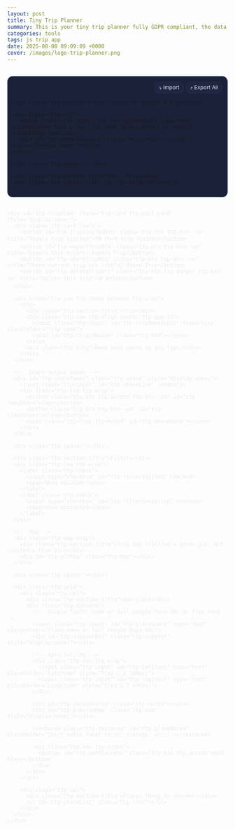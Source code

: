 ```yaml
---
layout: post
title: Tiny Trip Planner
summary: This is your tiny trip planner fully GDPR compliant, the data are stored only on your device.
categories: tools
tags: js trip app
date: 2025-08-08 09:09:09 +0000
cover: /images/logo-trip-planner.png
---
```


<script>
 // ---------- Predefined Trips (sample dataset) ----------
  window.PREDEFINED_TRIPS = [
    { id:'paris-2d', name:'Paris Highlights (2 days)', tags:['paris','france','europe','museum','landmarks'], places:[
      { name:'Eiffel Tower', lat:48.858370, lng:2.294481, notes:'Great views. Pre-book tickets.' },
      { name:'Louvre Museum', lat:48.860611, lng:2.337644, notes:'Mona Lisa time.' },
      { name:'Notre-Dame (outside)', lat:48.852968, lng:2.349902, notes:'Walk the Seine.' },
      { name:'Montmartre & Sacré-Cœur', lat:48.886705, lng:2.343104, notes:'Sunset on the steps.' },
    ]},
    { id:'tokyo-food', name:'Tokyo Food Crawl', tags:['tokyo','japan','food','markets','ramen'], places:[
      { name:'Tsukiji Outer Market', lat:35.665486, lng:139.770666, notes:'Fresh sushi breakfast.' },
      { name:'Ameya-Yokochō (Ueno)', lat:35.711246, lng:139.773719, notes:'Street eats + snacks.' },
      { name:'Ichiran Ramen Shibuya', lat:35.659022, lng:139.700475, notes:'Famous solo booths.' },
      { name:'Memory Lane (Omoide Yokochō)', lat:35.691340, lng:139.700531, notes:'Yakitori alley.' },
    ]},
    { id:'bucharest-day', name:'Bucharest City Day', tags:['bucharest','romania','old town','architecture'], places:[
      { name:'Old Town (Centrul Vechi)', lat:44.431220, lng:26.098839, notes:'Walk Lipscani streets.' },
      { name:'Romanian Athenaeum', lat:44.441334, lng:26.097317, notes:'Concert hall & photos.' },
      { name:'Palace of Parliament', lat:44.427539, lng:26.087536, notes:'Huge building tour.' },
      { name:'Herastrau Park', lat:44.476365, lng:26.080838, notes:'Relax by the lake.' },
    ]},
    { id:'nyc-1d', name:'NYC One-Day Blitz', tags:['new york','usa','city','iconic'], places:[
      { name:'Times Square', lat:40.758000, lng:-73.985500, notes:'Quick photo stop.' },
      { name:'Central Park (The Mall)', lat:40.773628, lng:-73.972533, notes:'Stroll through.' },
      { name:'Top of the Rock', lat:40.759101, lng:-73.979583, notes:'City view.' },
      { name:'Brooklyn Bridge', lat:40.706086, lng:-73.996864, notes:'Walk at sunset.' },
    ]},
  { 
    id: 'santorini-5d', 
    name: 'Santorini Greece (5 days)', 
    tags: ['santorini','greece','europe','beaches','historic','cliffs','boat','food'], 
    places: [
      { name: 'Orthodox Metropolitan Cathedral (Ypapanti), Fira', lat: 36.418889, lng: 25.431111, notes: 'Start here. Short walk to caldera path.' },
      { name: 'Cathedral of Saint John the Baptist (Catholic), Fira', lat: 36.41995, lng: 25.43185, notes: 'Baroque interior.' },
      { name: 'Agios Minas Church Viewpoint', lat: 36.4178, lng: 25.4308, notes: 'Classic caldera viewpoint.' },
      { name: 'Naoussa Restaurant (Fira)', lat: 36.42127, lng: 25.428107, notes: 'Dinner with caldera view.' },
      { name: 'PK Cocktail Bar', lat: 36.4209, lng: 25.4303, notes: 'Sunset drinks.' },
      { name: 'Pyrgos Kallistis', lat: 36.3918, lng: 25.4589, notes: 'Hilltop village with panoramic views.' },
      { name: 'Akrotiri Archaeological Site', lat: 36.35139, lng: 25.40361, notes: 'Bronze Age city preserved in ash.' },
      { name: 'Red Beach Viewpoint', lat: 36.348774, lng: 25.393743, notes: 'Photo stop with unique red cliffs.' },
      { name: 'Vlychada Beach', lat: 36.3425, lng: 25.4392, notes: 'Sculpted cliffs and calm waters.' },
      { name: 'Santo Wines', lat: 36.3869, lng: 25.4349, notes: 'Wine tasting at sunset.' },
      { name: 'Vlychada Marina', lat: 36.3465, lng: 25.4546, notes: 'Boat rental starting point.' },
      { name: 'Santorini SeaBreeze Rent a Boat', lat: 36.3467, lng: 25.4553, notes: 'Popular boat hire without license.' },
      { name: 'Red Beach (by boat)', lat: 36.3499, lng: 25.3938, notes: 'Swim stop accessible by sea.' },
      { name: 'Palea Kameni Hot Springs', lat: 36.4033, lng: 25.3956, notes: 'Warm sulfur waters in the caldera.' },
      { name: 'Ammoudi Bay', lat: 36.45818, lng: 25.37165, notes: 'Dock area under Oia with seafood tavernas.' },
      { name: 'Dimitris Ammoudi Taverna', lat: 36.4597, lng: 25.3712, notes: 'Seafood dinner by the water.' },
      { name: 'Oia Byzantine Castle Ruins', lat: 36.46001, lng: 25.37294, notes: 'Best visited early for views.' },
      { name: 'Caldera Viewpoint (Oia)', lat: 36.46063, lng: 25.37334, notes: 'Iconic cliffside views.' },
      { name: 'Melitini Oia', lat: 36.4613, lng: 25.3784, notes: 'Greek tapas with a view.' },
      { name: 'Kamari Beach', lat: 36.376159, lng: 25.484426, notes: 'Organized black sand beach.' },
      { name: 'Metaxi Mas', lat: 36.3853, lng: 25.4637, notes: 'Beloved local taverna; book ahead.' },
      { name: 'Imerovigli', lat: 36.4320, lng: 25.4200, notes: 'Cliff village with stunning vistas.' },
      { name: 'Skaros Rock', lat: 36.432378, lng: 25.418123, notes: 'Hike to fortress ruins with sea views.' },
      { name: 'Avocado Restaurant Imerovigli', lat: 36.4315, lng: 25.4218, notes: 'Casual lunch with view.' },
      { name: 'Ancient Thera', lat: 36.362969, lng: 25.47987, notes: 'Hilltop ruins with sweeping views.' },
      { name: 'Fira Old Town', lat: 36.4203, lng: 25.4322, notes: 'Shops, cafes, and last-minute views.' }
    ]
  }
  ];
</script>

<!-- Tiny Trip Planner — Single "Place" field (Google URL or text) + Nominatim autocomplete + auto LAT/LNG -->
<link rel="stylesheet" href="https://unpkg.com/leaflet@1.9.4/dist/leaflet.css" crossorigin>
<script src="https://unpkg.com/leaflet@1.9.4/dist/leaflet.js" crossorigin></script>

<div class="ttp" id="ttp-root">
  <!-- Shared content banner FIRST -->
  <div id="ttp-shareBanner" class="ttp-card ttp-share-banner" style="display:none;">
    <div class="ttp-row ttp-space-between ttp-wrap">
      <div>
        <div class="ttp-section-title">Shared content detected</div>
        <div class="ttp-muted" id="ttp-shareSummary">A friend sent you a trip.</div>
      </div>
      <div class="ttp-row ttp-wrap">
        <button class="ttp-btn ttp-accent ttp-btn--sm" id="ttp-importSharedNew">Import as New Trip</button>
        <button class="ttp-btn ttp-btn--sm" id="ttp-mergeSharedCurrent">Merge Places into Current</button>
        <button class="ttp-btn ttp-danger ttp-btn--sm" id="ttp-dismissShared">Dismiss</button>
      </div>
    </div>
    <div class="ttp-tiny ttp-muted">Note: Links are Base64-encoded and optionally gzip-compressed. They’re readable, not encrypted.</div>
  </div>

  <div class="ttp-gap"></div>

  <!-- Trip Starter -->
  <div class="ttp-starter ttp-card">
    <div class="ttp-card-tools">
      <input id="ttp-importFile" type="file" accept="application/json,.json" style="display:none;">
      <button class="ttp-btn ttp-btn--sm" id="ttp-importBtn" title="Import (merge)">⤵️ Import</button>
      <button class="ttp-btn ttp-btn--sm" id="ttp-exportAllBtn" title="Export all">⤴️ Export All</button>
    </div>

    <div class="ttp-section-title">Create or search a trip</div>

    <div class="ttp-col">
      <input class="ttp-input" id="ttp-quickInput" type="text" placeholder="Type a new trip name (press Enter) or search predefined templates…">
      <div id="ttp-predefResults" class="ttp-predef-results" style="display:none;"></div>
    </div>

    <div class="ttp-spacer"></div>

    <div class="ttp-section-title">Your Trips</div>
    <div class="ttp-topbar-list" id="ttp-tripList"></div>
  </div>

  <div class="ttp-gap"></div>

  <!-- Content -->
  <div class="ttp-main">
    <div id="ttp-emptyState" class="ttp-card" style="display:none;">
      <div class="ttp-section-title">No trip selected</div>
      <p class="ttp-muted">Create a trip, open one, or use a predefined template.</p>
    </div>

    <div id="ttp-tripView" class="ttp-card ttp-edit-card" style="display:none;">
      <div class="ttp-card-tools">
        <button id="ttp-tripVisitedBtn" class="ttp-btn ttp-btn--sm" title="Toggle trip visited">🗺️ Mark trip visited</button>
        <button id="ttp-exportTripBtn" class="ttp-btn ttp-btn--sm" title="Export this trip">⤴️ Export Trip</button>
        <button id="ttp-shareTripBtn" class="ttp-btn ttp-btn--sm" title="Share current trip via link">🔗 Share Trip</button>
        <button id="ttp-deleteTripBtn" class="ttp-btn ttp-danger ttp-btn--sm" title="Delete this trip">🗑️ Delete</button>
      </div>

      <div class="ttp-row ttp-space-between ttp-wrap">
        <div>
          <div class="ttp-section-title">Trip</div>
          <div class="ttp-row ttp-align-center ttp-gap-12">
            <input class="ttp-input" id="ttp-tripNameInput" type="text" placeholder="Trip name">
            <span id="ttp-tripIdBadge" class="ttp-kbd"></span>
          </div>
          <div class="ttp-tiny">Name auto-saves as you type.</div>
        </div>
      </div>

      <!-- Share output panel -->
      <div id="ttp-sharePanel" class="ttp-share" style="display:none;">
        <input class="ttp-input" id="ttp-shareLink" readonly>
        <div class="ttp-row ttp-wrap">
          <button class="ttp-btn ttp-accent ttp-btn--sm" id="ttp-copyShare">Copy</button>
          <button class="ttp-btn ttp-btn--sm" id="ttp-closeShare">Close</button>
          <span class="ttp-tiny ttp-muted" id="ttp-shareNote"></span>
        </div>
      </div>

      <div class="ttp-spacer"></div>

      <div class="ttp-section-title">Filters</div>
      <div class="ttp-row ttp-wrap">
        <label class="ttp-check">
          <input type="checkbox" id="ttp-filterVisited" checked>
          <span>Show visited</span>
        </label>
        <label class="ttp-check">
          <input type="checkbox" id="ttp-filterUnvisited" checked>
          <span>Show unvisited</span>
        </label>
      </div>

      <!-- Map -->
      <div class="ttp-map-wrap">
        <div class="ttp-section-title">Trip map (Visited = green pin, Not visited = blue pin)</div>
        <div id="ttp-allMap" class="ttp-map"></div>
      </div>

      <div class="ttp-spacer"></div>

      <div class="ttp-grid">
        <div class="ttp-col">
          <div class="ttp-section-title">Add place</div>
          <div class="ttp-subcard">
            <!-- Single field: name or full Google Maps URL or free text -->
            <input class="ttp-input" id="ttp-placeQuery" type="text" placeholder="Place name or full Google Maps URL">
            <div id="ttp-suggestBox" class="ttp-suggest" style="display:none;"></div>

            <!-- Auto lat/lng -->
            <div class="ttp-row ttp-wrap">
              <input class="ttp-input" id="ttp-latInput" type="text" placeholder="Latitude" style="flex:1 1 140px;">
              <input class="ttp-input" id="ttp-lngInput" type="text" placeholder="Longitude" style="flex:1 1 140px;">
            </div>

            <div id="ttp-parseStatus" class="ttp-muted"></div>
            <div id="ttp-previewMap" class="ttp-map" style="display:none;"></div>

            <textarea class="ttp-textarea" id="ttp-placeNotes" placeholder="Short notes (what to do, timings, etc.)"></textarea>

            <div class="ttp-row ttp-right">
              <button id="ttp-addPlaceBtn" class="ttp-btn ttp-accent">Add Place</button>
            </div>
          </div>
        </div>

        <div class="ttp-col">
          <div class="ttp-section-title">Places (drag to reorder)</div>
          <ul id="ttp-placeList" class="ttp-list"></ul>
        </div>
      </div>
    </div>
  </div>
</div>

<style>
  /* ---------- SCOPED STYLES ---------- */
  .ttp { --bg:#0f1220; --panel:#161A2B; --panel2:#1B2138; --text:#E8ECF1; --muted:#A7B0C0; --accent:#6EE7B7; --danger:#f87171; --border:#27304a; }
  .ttp * { box-sizing:border-box; }
  .ttp .ttp-main { color:var(--text); }
  .ttp .ttp-card { background:var(--panel2); border:1px solid var(--border); border-radius:12px; padding:12px; }
  .ttp .ttp-edit-card { border-radius:16px; }
  .ttp .ttp-gap { height:16px; }
  .ttp .ttp-section-title { font-size:13px; color:var(--muted); text-transform:uppercase; letter-spacing:.08em; margin:4px 0 8px; }
  .ttp .ttp-row { display:flex; gap:8px; align-items:center; }
  .ttp .ttp-space-between { justify-content:space-between; }
  .ttp .ttp-right { justify-content:flex-end; }
  .ttp .ttp-align-center { align-items:center; }
  .ttp .ttp-wrap { flex-wrap:wrap; }
  .ttp .ttp-col { display:flex; flex-direction:column; gap:6px; }

  .ttp .ttp-input, .ttp .ttp-textarea {
    width:100%; background:#111426; color:var(--text); border:1px solid var(--border);
    border-radius:10px; padding:10px; outline:none; font:inherit;
  }
  .ttp .ttp-textarea { min-height:80px; resize:vertical; }

  .ttp .ttp-btn { background:#1f2542; color:var(--text); border:1px solid var(--border); padding:9px 12px; border-radius:10px; cursor:pointer; font:inherit; }
  .ttp .ttp-btn:hover { filter:brightness(1.1); }
  .ttp .ttp-btn--sm { padding:6px 8px; border-radius:9px; font-size:12px; line-height:1; }
  .ttp .ttp-primary { background:#26305b; border-color:#2f3a6e; }
  .ttp .ttp-accent { background:#123c33; border-color:#104235; color:var(--accent); }
  .ttp .ttp-danger { background:#3a1416; border-color:#4a1d20; color:#ffb4b4; }
  .ttp .ttp-muted { color:var(--muted); font-size:13px; }
  .ttp .ttp-kbd { font-family:ui-monospace, SFMono-Regular, Menlo, Consolas, monospace; font-size:12px; padding:1px 6px; border:1px solid var(--border); border-radius:6px; background:#0d1020; color:var(--muted); }
  .ttp .ttp-tiny { font-size:12px; color:var(--muted); }

  .ttp .ttp-spacer { height:8px; }
  .ttp .ttp-map { width:100%; height:300px; border-radius:12px; overflow:hidden; border:1px solid var(--border); }
  .ttp .ttp-map-wrap { padding:14px 0; }
  .ttp .ttp-list { list-style:none; padding:0; margin:0; display:grid; gap:8px; }
  .ttp .ttp-list-item { border:1px solid var(--border); border-radius:10px; padding:10px; background:#13182b; display:grid; gap:8px; }
  .ttp .ttp-title { font-weight:600; color:var(--text); }

  .ttp .ttp-subcard { border:1px solid var(--border); border-radius:10px; padding:10px; background:#13182b; display:grid; gap:8px; }

  .ttp .ttp-actions { display:grid; grid-template-columns:1fr 1fr; gap:8px; }
  .ttp .ttp-handle-btn { cursor:grab; }
  .ttp .ttp-dragging { opacity:.6; }
  .ttp .ttp-drop-target { outline:2px dashed var(--accent); border-radius:10px; }

  .ttp .ttp-topbar-list { display:flex; gap:8px; flex-wrap:wrap; margin-top:10px; }
  .ttp .ttp-topbar-list .ttp-tripBtn { background:#13182b; border:1px solid var(--border); color:var(--text); padding:8px 10px; border-radius:10px; cursor:pointer; }
  .ttp .ttp-tripBtn.ttp-active { background:#123c33; border-color:#104235; color:var(--accent); }

  /* Predefined trips results */
  .ttp .ttp-predef-results {
    display:grid; gap:8px; padding:8px; margin-top:8px;
    border:1px solid var(--border); border-radius:10px; background:#0f1428;
    max-height:320px; overflow:auto;
  }
  .ttp .ttp-predef-item { display:flex; flex-direction:column; gap:6px; border:1px solid var(--border); background:#121934; border-radius:8px; padding:8px; }
  .ttp .ttp-predef-title { font-weight:600; color:var(--text); }
  .ttp .ttp-predef-tags { font-size:12px; color:var(--muted); }
  .ttp .ttp-predef-actions { display:flex; gap:8px; flex-wrap:wrap; }

  /* Suggestions (Nominatim) */
  .ttp .ttp-suggest {
    display:grid; gap:6px; padding:6px; margin-top:6px;
    border:1px solid var(--border); border-radius:10px; background:#0f1428;
    max-height:260px; overflow:auto;
  }
  .ttp .ttp-suggest-item { padding:8px; border:1px solid var(--border); border-radius:8px; background:#121934; cursor:pointer; }
  .ttp .ttp-suggest-item:hover { filter:brightness(1.05); }
  .ttp .ttp-suggest-name { color:var(--text); font-weight:600; }
  .ttp .ttp-suggest-details { color:var(--muted); font-size:12px; }

  .ttp .ttp-share { margin-top:10px; display:grid; gap:8px; }
  .ttp .ttp-share-banner { border-left:3px solid var(--accent); }

  /* Toolbars are rows, wrap on mobile */
  .ttp .ttp-card-tools { display:flex; gap:6px; flex-wrap:wrap; justify-content:flex-end; margin-bottom:8px; }
</style>

<script>
(function(){
  // ---------- Storage ----------
  const LS_KEY = 'tiny_trip_planner';
  const db = { trips: [], lastTripId: 0, lastPlaceId: 0 };
  const root = document.getElementById('ttp-root');

  function loadDB(){ try{ const raw=localStorage.getItem(LS_KEY); if(raw) Object.assign(db, JSON.parse(raw)); }catch(e){ console.warn('DB load failed', e); } }
  function saveDB(){ localStorage.setItem(LS_KEY, JSON.stringify(db)); }
  function nextTripId(){ db.lastTripId+=1; saveDB(); return db.lastTripId; }
  function nextPlaceId(){ db.lastPlaceId+=1; saveDB(); return db.lastPlaceId; }

  // ---------- Predefined trips injected externally ----------
  const PREDEFINED_TRIPS = Array.isArray(window.PREDEFINED_TRIPS) ? window.PREDEFINED_TRIPS : [];

  // ---------- Helpers ----------
  function getEl(id){ return root.querySelector('#'+id); }
  function formatLatLng(lat,lng){ return `${Number(lat).toFixed(6)}, ${Number(lng).toFixed(6)}`; }
  function escapeHtml(s){ return String(s||'').replace(/[&<>"']/g, c => ({'&':'&amp;','<':'&lt;','>':'&gt;','"':'&quot;'}[c])); }
  function escapeAttr(s){ return escapeHtml(s).replace(/"/g,'&quot;'); }
  function slug(s){ return String(s||'trip').toLowerCase().replace(/[^a-z0-9]+/g,'-').replace(/^-+|-+$/g,'').slice(0,40); }

  // Google URL helpers
  function isFullGmapsUrl(str){ return /https?:\/\/(www\.)?google\.com\/maps\//i.test(str||''); }
  function coordsFromGoogleUrl(input){
    try{
      const u = new URL(input);
      const href = u.href;
      const at = href.match(/@(-?\d+\.\d+),\s*(-?\d+\.\d+)/);
      if(at) return {lat:parseFloat(at[1]), lng:parseFloat(at[2])};
      const q = u.searchParams.get('q') || u.searchParams.get('ll');
      if(q){
        const m = q.match(/(-?\d+(\.\d+)?)\s*,\s*(-?\d+(\.\d+)?)/);
        if(m) return {lat:parseFloat(m[1]), lng:parseFloat(m[3])};
      }
      const bang = href.match(/!3d(-?\d+\.\d+)!4d(-?\d+\.\d+)/);
      if(bang) return {lat:parseFloat(bang[1]), lng:parseFloat(bang[2])};
    }catch(e){}
    return null;
  }
  function nameFromGoogleUrl(input){
    try{
      const u = new URL(input);
      const path = u.pathname || '';
      const placeIdx = path.indexOf('/place/');
      if(placeIdx !== -1){
        const seg = path.slice(placeIdx + 7).split('/')[0];
        const plusFixed = seg.replace(/\+/g,' ');
        let decoded = decodeURIComponent(plusFixed);
        decoded = decoded.replace(/`/g, "'").replace(/\s+/g,' ').trim();
        if(decoded) return decoded;
      }
      const q = u.searchParams.get('q');
      if(q && !/^-?\d+(\.\d+)?\s*,\s*-?\d+(\.\d+)?$/.test(q)){
        const plusFixed = q.replace(/\+/g,' ');
        let decoded = decodeURIComponent(plusFixed).replace(/`/g,"'").replace(/\s+/g,' ').trim();
        if(decoded) return decoded;
      }
    }catch(e){}
    return '';
  }
  function buildGmapsUrlFromLatLng(lat,lng,name){
    const base=`https://www.google.com/maps?q=${encodeURIComponent(lat+','+lng)}`;
    return name ? `${base}(${encodeURIComponent(name)})` : base;
  }

  // ---------- Elements ----------
  const els = {
    quickInput: getEl('ttp-quickInput'),
    predefResults: getEl('ttp-predefResults'),
    tripList: getEl('ttp-tripList'),

    shareBanner: getEl('ttp-shareBanner'),
    shareSummary: getEl('ttp-shareSummary'),
    importSharedNew: getEl('ttp-importSharedNew'),
    mergeSharedCurrent: getEl('ttp-mergeSharedCurrent'),
    dismissShared: getEl('ttp-dismissShared'),
    shareTripBtn: getEl('ttp-shareTripBtn'),
    sharePanel: getEl('ttp-sharePanel'),
    shareLink: getEl('ttp-shareLink'),
    copyShare: getEl('ttp-copyShare'),
    closeShare: getEl('ttp-closeShare'),
    shareNote: getEl('ttp-shareNote'),

    emptyState: getEl('ttp-emptyState'),
    tripView: getEl('ttp-tripView'),
    tripNameInput: getEl('ttp-tripNameInput'),
    tripIdBadge: getEl('ttp-tripIdBadge'),
    tripVisitedBtn: getEl('ttp-tripVisitedBtn'),
    deleteTripBtn: getEl('ttp-deleteTripBtn'),
    exportTripBtn: getEl('ttp-exportTripBtn'),

    // Add place (single query + lat/lng)
    placeQuery: getEl('ttp-placeQuery'),
    suggestBox: getEl('ttp-suggestBox'),
    latInput: getEl('ttp-latInput'),
    lngInput: getEl('ttp-lngInput'),
    placeNotes: getEl('ttp-placeNotes'),
    parseStatus: getEl('ttp-parseStatus'),
    previewMap: getEl('ttp-previewMap'),
    addPlaceBtn: getEl('ttp-addPlaceBtn'),
    placeList: getEl('ttp-placeList'),

    allMap: getEl('ttp-allMap'),
    filterVisited: getEl('ttp-filterVisited'),
    filterUnvisited: getEl('ttp-filterUnvisited'),

    importBtn: getEl('ttp-importBtn'),
    importFile: getEl('ttp-importFile'),
    exportAllBtn: getEl('ttp-exportAllBtn'),
  };

  // ---------- Data ops ----------
  function addTrip(name){
    const t = { id: nextTripId(), name: name || `Trip ${db.lastTripId}`, createdAt: Date.now(), visited:false, places: [] };
    db.trips.push(t); saveDB(); return t;
  }
  function getTrip(id){ return db.trips.find(t=>t.id===id); }
  function updateTripName(id, name){ const t=getTrip(id); if(t){ t.name=name; saveDB(); } }
  function deleteTrip(id){ const i=db.trips.findIndex(t=>t.id===id); if(i>-1){ db.trips.splice(i,1); saveDB(); } }

  function addPlace(tripId, {name, notes, lat, lng, visited}){
    const t=getTrip(tripId); if(!t) return;
    t.places.push({
      id: nextPlaceId(),
      name: name || `Place ${db.lastPlaceId}`,
      notes: notes||'',
      lat: Number(lat), lng: Number(lng),
      visited: !!visited,
      createdAt: Date.now()
    });
    saveDB();
  }
  function updatePlace(tripId, placeId, patch){
    const t=getTrip(tripId); if(!t) return;
    const p=t.places.find(x=>x.id===placeId);
    if(p){ Object.assign(p, patch); saveDB(); }
  }
  function deletePlace(tripId, placeId){
    const t=getTrip(tripId); if(!t) return;
    const i=t.places.findIndex(x=>x.id===placeId);
    if(i>-1){ t.places.splice(i,1); saveDB(); }
  }
  function movePlace(tripId, fromIdx, toIdx){
    const t=getTrip(tripId); if(!t) return;
    if(fromIdx===toIdx || fromIdx<0 || toIdx<0 || fromIdx>=t.places.length || toIdx>t.places.length) return;
    const [item] = t.places.splice(fromIdx,1);
    t.places.splice(toIdx,0,item);
    saveDB();
  }

  // ---------- Leaflet icons ----------
  const shadowUrl = 'https://unpkg.com/leaflet@1.9.4/dist/images/marker-shadow.png';
  const icon = (url)=> new L.Icon({
    iconUrl: url, shadowUrl: shadowUrl,
    iconSize: [25,41], iconAnchor: [12,41], popupAnchor: [1,-34], shadowSize: [41,41]
  });
  const visitedIcon   = icon('https://raw.githubusercontent.com/pointhi/leaflet-color-markers/master/img/marker-icon-green.png');
  const unvisitedIcon = icon('https://raw.githubusercontent.com/pointhi/leaflet-color-markers/master/img/marker-icon-blue.png');
  const highlightIcon = icon('https://raw.githubusercontent.com/pointhi/leaflet-color-markers/master/img/marker-icon-yellow.png');
  function pinIcon(visited){ return visited ? visitedIcon : unvisitedIcon; }

  // ---------- Maps ----------
  let currentTripId = null;
  let previewLeaflet = null;
  let allMapLeaflet = null;
  let allMapMarkers = [];
  let allMapPolyline = null;

  function showSinglePin(el, lat, lng, visited){
    el.innerHTML='';
    const map = L.map(el).setView([lat,lng], 14);
    L.tileLayer('https://{s}.tile.openstreetmap.org/{z}/{x}/{y}.png', {
      maxZoom:19, attribution:'&copy; <a href="https://www.openstreetmap.org/">OpenStreetMap</a> contributors'
    }).addTo(map);
    L.marker([lat,lng], { icon: pinIcon(visited) }).addTo(map);
    setTimeout(()=>map.invalidateSize(),100);
    return map;
  }
  function renderAllPlacesMap(){
    const t=getTrip(currentTripId); if(!t) return;

    if(!allMapLeaflet){
      allMapLeaflet = L.map(els.allMap).setView([0,0], 2);
      L.tileLayer('https://{s}.tile.openstreetmap.org/{z}/{x}/{y}.png', {
        maxZoom:19, attribution:'&copy; <a href="https://www.openstreetmap.org/">OpenStreetMap</a> contributors'
      }).addTo(allMapLeaflet);
      setTimeout(()=>allMapLeaflet.invalidateSize(), 100);
    }
    allMapMarkers.forEach(m=>allMapLeaflet.removeLayer(m));
    allMapMarkers = [];
    if(allMapPolyline){ allMapLeaflet.removeLayer(allMapPolyline); allMapPolyline=null; }

    const showVisited = els.filterVisited.checked;
    const showUnvisited = els.filterUnvisited.checked;

    const visible = getTrip(currentTripId).places
      .filter(p => (p.visited && showVisited) || (!p.visited && showUnvisited));

    const latlngs = [];

    for(const p of visible){
      const marker = L.marker([p.lat,p.lng], { icon: pinIcon(p.visited) })
        .addTo(allMapLeaflet)
        .bindPopup(`<strong>${escapeHtml(p.name)}</strong>${p.visited ? ' <span style="opacity:.7;">(visited)</span>' : ''}<br/>${formatLatLng(p.lat,p.lng)}`);
      allMapMarkers.push(marker);
      latlngs.push([p.lat, p.lng]);
    }

    if(latlngs.length >= 2){
      allMapPolyline = L.polyline(latlngs, { weight:3 }).addTo(allMapLeaflet);
    }

    if(latlngs.length){
      allMapLeaflet.fitBounds(L.latLngBounds(latlngs), { padding:[20,20] });
    }else{
      allMapLeaflet.setView([0,0], 2);
    }
  }
  function flashHighlight(lat, lng){
    if(!allMapLeaflet) return;
    const m = L.marker([lat,lng], { icon: highlightIcon, zIndexOffset: 1000 }).addTo(allMapLeaflet);
    setTimeout(()=>{ allMapLeaflet.removeLayer(m); }, 1500);
  }

  // ---------- Nominatim search (autocomplete) ----------
  const nomiCache = new Map(); // key: query -> results
  function debounce(fn, delay){ let t; return (...a)=>{ clearTimeout(t); t=setTimeout(()=>fn(...a), delay); }; }

  async function nominatimSearch(q, limit=6){
    const key = `${q}::${limit}`;
    if(nomiCache.has(key)) return nomiCache.get(key);
    const url = `https://nominatim.openstreetmap.org/search?format=jsonv2&q=${encodeURIComponent(q)}&addressdetails=1&limit=${limit}&accept-language=${encodeURIComponent(navigator.language||'en')}`;
    const res = await fetch(url, {headers:{'Accept':'application/json'}});
    if(!res.ok) throw new Error('Nominatim error');
    const json = await res.json();
    nomiCache.set(key, json);
    return json;
  }

  function showSuggestions(list, onPick){
    els.suggestBox.innerHTML = '';
    if(!list || list.length===0){ els.suggestBox.style.display='none'; return; }
    list.forEach(item=>{
      const name = item.namedetails?.name || item.display_name || `${item.lat},${item.lon}`;
      const details = [item.type, item.class, item.address?.city||item.address?.town||item.address?.village||item.address?.state, item.address?.country]
        .filter(Boolean).join(' • ');
      const div = document.createElement('div');
      div.className = 'ttp-suggest-item';
      div.innerHTML = `
        <div class="ttp-suggest-name">${escapeHtml(name)}</div>
        <div class="ttp-suggest-details">${escapeHtml(details)}</div>
      `;
      div.addEventListener('click', ()=>{
        els.suggestBox.style.display='none';
        onPick({
          name,
          lat: parseFloat(item.lat),
          lng: parseFloat(item.lon),
          raw: item
        });
      });
      els.suggestBox.appendChild(div);
    });
    els.suggestBox.style.display = 'grid';
  }

  function setStatus(msg, isErr=false){
    els.parseStatus.textContent = msg || '';
    els.parseStatus.style.color = isErr ? 'var(--danger)' : 'var(--muted)';
  }

  // ---------- Single-field logic: Google first, else Nominatim ----------
  function fillCoordsAndMap(lat, lng, visited=false){
    els.latInput.value = isFinite(lat) ? String(lat) : '';
    els.lngInput.value = isFinite(lng) ? String(lng) : '';
    if(isFinite(lat) && isFinite(lng)){
      els.previewMap.style.display='block';
      if(previewLeaflet && previewLeaflet.remove) previewLeaflet.remove();
      previewLeaflet = showSinglePin(els.previewMap, Number(lat), Number(lng), visited);
    }else{
      els.previewMap.style.display='none';
    }
  }

  const handlePlaceQuery = debounce(async ()=>{
    const q = (els.placeQuery.value || '').trim();
    if(!q){ els.suggestBox.style.display='none'; setStatus(''); fillCoordsAndMap(NaN, NaN); return; }

    // Reject short/mobile gmaps links; only desktop full URLs supported
    if (/(^https?:\/\/)?(maps\.app\.goo\.gl|goo\.gl\/maps)/i.test(q)) {
      setStatus('Mobile short Google Maps links are not supported. Open the link in a browser and paste the full https://www.google.com/maps/... URL. Or just type a place name.', true);
      els.suggestBox.style.display='none'; return;
    }

    // 1) If it's a full Google Maps URL, extract immediately
    if(isFullGmapsUrl(q)){
      const c = coordsFromGoogleUrl(q);
      if(c){
        const nm = nameFromGoogleUrl(q);
        if(nm) els.placeQuery.value = nm;
        setStatus(`Got coordinates from Google URL → ${formatLatLng(c.lat, c.lng)}`);
        fillCoordsAndMap(c.lat, c.lng, false);
        els.suggestBox.style.display='none';
        return; // stop here; user can still override lat/lng
      }else{
        setStatus('Could not read coordinates from that Google URL. You can still type a name to search.', true);
      }
    }

    // 2) Otherwise, use Nominatim autocomplete
    try{
      setStatus('Searching…');
      const results = await nominatimSearch(q, 6);
      setStatus(`Found ${results.length} result(s).`);
      showSuggestions(results, pick=>{
        els.placeQuery.value = pick.name;    // single source of truth for name
        fillCoordsAndMap(pick.lat, pick.lng, false);
      });
    }catch(e){
      setStatus('Search failed. Try again.', true);
      els.suggestBox.style.display='none';
      fillCoordsAndMap(NaN, NaN);
    }
  }, 350);

  // Manual lat/lng edits update preview
  const handleManualLatLng = debounce(()=>{
    const lat = parseFloat(els.latInput.value);
    const lng = parseFloat(els.lngInput.value);
    if(isFinite(lat) && isFinite(lng)){
      setStatus(`Using manual coordinates → ${formatLatLng(lat,lng)}`);
      fillCoordsAndMap(lat, lng, false);
    }
  }, 300);

  // ---------- UI render ----------
  function renderTrips(){
    els.tripList.innerHTML='';
    const sorted=[...db.trips].sort((a,b)=>b.createdAt-a.createdAt);
    for(const t of sorted){
      const btn=document.createElement('button');
      btn.className='ttp-tripBtn' + (t.id===currentTripId ? ' ttp-active' : '');
      btn.textContent = `${t.name} (#${t.id})${t.visited ? ' ✅' : ''}`;
      btn.addEventListener('click',()=>openTrip(t.id));
      els.tripList.appendChild(btn);
    }
  }

  function openTrip(id){
    currentTripId = id;
    const t=getTrip(id); if(!t) return;

    if(typeof t.visited!=='boolean'){ t.visited=false; saveDB(); }

    els.emptyState.style.display='none';
    els.tripView.style.display='block';
    els.tripNameInput.value=t.name;
    els.tripIdBadge.textContent=`Trip #${t.id}`;
    setTripVisitedButton(t.visited);

    renderTrips();
    renderPlaces();
    renderAllPlacesMap();
  }

  function setTripVisitedButton(isVisited){
    els.tripVisitedBtn.classList.toggle('ttp-accent', !!isVisited);
    els.tripVisitedBtn.textContent = isVisited ? '✅ Trip visited' : '🗺️ Mark trip visited';
    els.tripVisitedBtn.setAttribute('aria-pressed', isVisited ? 'true' : 'false');
  }

  function googleLinkForCoords(lat,lng,name){
    return buildGmapsUrlFromLatLng(lat, lng, name);
  }

  function renderPlaces(){
    const t=getTrip(currentTripId);
    if(!t) return;
    els.placeList.innerHTML='';

    t.places.forEach((p, idx)=>{
      const li=document.createElement('li');
      li.className='ttp-list-item' + (p.visited ? ' ttp-place-visited' : '');
      li.dataset.index = idx;

      li.innerHTML=`
        <div>
          <div class="ttp-title">${escapeHtml(p.name)}</div>
          <div class="ttp-muted">#${p.id} • ${formatLatLng(p.lat,p.lng)}</div>
          <div class="ttp-muted">${escapeHtml(p.notes||'')}</div>
        </div>

        <div class="ttp-actions">
          <button class="ttp-btn ttp-btn--sm ttp-primary" data-edit="${p.id}">✏️ Edit</button>
          <button class="ttp-btn ttp-btn--sm ttp-danger" data-del="${p.id}">🗑️ Delete</button>
          <button class="ttp-btn ttp-btn--sm ttp-accent" data-open="${p.id}" title="Open in Google Maps">📍 Open Map</button>
          <button class="ttp-btn ttp-btn--sm ${p.visited ? 'ttp-accent' : ''}" data-visit="${p.id}" aria-pressed="${p.visited ? 'true':'false'}" title="Toggle visited">
            ${p.visited ? '✅ Visited' : '🗺️ Mark visited'}
          </button>
          <button class="ttp-btn ttp-btn--sm ttp-handle-btn" draggable="true" data-handle="${idx}" title="Drag to reorder">↕️ Reorder</button>
        </div>
      `;

      li.querySelector(`[data-open="${p.id}"]`).addEventListener('click', ()=>{
        const url = googleLinkForCoords(p.lat, p.lng, p.name);
        window.open(url, '_blank', 'noopener,noreferrer');
      });

      li.querySelector(`[data-visit="${p.id}"]`).addEventListener('click', ()=>{
        updatePlace(t.id, p.id, { visited: !p.visited });
        renderPlaces();
        renderAllPlacesMap();
      });

      li.querySelector('[data-del]').addEventListener('click',()=>{
        if(confirm('Delete this place?')){ deletePlace(t.id, p.id); renderPlaces(); renderTrips(); renderAllPlacesMap(); }
      });

      li.querySelector('[data-edit]').addEventListener('click',()=>editPlaceInline(t.id,p));

      const handle = li.querySelector(`[data-handle="${idx}"]`);
      handle.addEventListener('dragstart', (ev)=>{
        ev.dataTransfer.setData('text/plain', String(idx));
        li.classList.add('ttp-dragging');
      });
      handle.addEventListener('dragend', ()=> li.classList.remove('ttp-dragging'));
      li.addEventListener('dragover', (ev)=>{ ev.preventDefault(); li.classList.add('ttp-drop-target'); });
      li.addEventListener('dragleave', ()=> li.classList.remove('ttp-drop-target'));
      li.addEventListener('drop', (ev)=>{
        ev.preventDefault();
        li.classList.remove('ttp-drop-target');
        const from = parseInt(ev.dataTransfer.getData('text/plain'),10);
        const to = parseInt(li.dataset.index,10);
        if(Number.isInteger(from) && Number.isInteger(to)){
          movePlace(t.id, from, to + (from < to ? 1 : 0));
          renderPlaces();
          renderAllPlacesMap();
        }
      });

      els.placeList.appendChild(li);
    });
  }

  function editPlaceInline(tripId, p){
    const container=document.createElement('div');
    container.className='ttp-list-item';
    container.innerHTML=`
      <div class="ttp-title">Edit: ${escapeHtml(p.name)}</div>

      <input class="ttp-input" id="eQuery" value="${escapeAttr(p.name)}" placeholder="Place name or full Google Maps URL">
      <div id="eSuggest" class="ttp-suggest" style="display:none;"></div>

      <div class="ttp-row ttp-wrap">
        <input class="ttp-input" id="eLat" value="${escapeAttr(p.lat)}" placeholder="Latitude" style="flex:1 1 140px;">
        <input class="ttp-input" id="eLng" value="${escapeAttr(p.lng)}" placeholder="Longitude" style="flex:1 1 140px;">
      </div>

      <div id="eStatus" class="ttp-muted"></div>
      <div id="eMap" class="ttp-map" style="display:none;"></div>

      <textarea class="ttp-textarea" id="eNotes" placeholder="Notes">${escapeHtml(p.notes||'')}</textarea>

      <div class="ttp-row ttp-right">
        <button class="ttp-btn ttp-primary" id="eSave">Save</button>
        <button class="ttp-btn" id="eCancel">Cancel</button>
      </div>
    `;
    els.placeList.prepend(container);

    let newCoords = {lat:p.lat, lng:p.lng};
    let newName = p.name;

    const eQuery = container.querySelector('#eQuery');
    const eSuggest = container.querySelector('#eSuggest');
    const eLat = container.querySelector('#eLat');
    const eLng = container.querySelector('#eLng');
    const eStatus = container.querySelector('#eStatus');
    const eMap = container.querySelector('#eMap');

    function setStatusInline(msg,isErr=false){ eStatus.textContent=msg||''; eStatus.style.color=isErr?'var(--danger)':'var(--muted)'; }

    function fillInline(lat,lng){
      eLat.value = String(lat); eLng.value = String(lng);
      showSinglePin(eMap, Number(lat), Number(lng), p.visited); eMap.style.display='block';
    }

    const doInlineQuery = debounce(async ()=>{
      const q = (eQuery.value||'').trim();
      if(!q){ eSuggest.style.display='none'; setStatusInline(''); return; }

      if (/(^https?:\/\/)?(maps\.app\.goo\.gl|goo\.gl\/maps)/i.test(q)) {
        setStatusInline('Mobile short Google Maps links are not supported. Use the full google.com/maps link or type a place name.', true);
        eSuggest.style.display='none'; return;
      }

      if(isFullGmapsUrl(q)){
        const c = coordsFromGoogleUrl(q);
        if(c){
          const nm = nameFromGoogleUrl(q);
          if(nm) { newName = nm; eQuery.value = nm; }
          setStatusInline(`Got coords from Google URL → ${formatLatLng(c.lat,c.lng)}`);
          newCoords = {lat:c.lat, lng:c.lng};
          fillInline(c.lat, c.lng);
          eSuggest.style.display='none';
          return;
        }else{
          setStatusInline('Could not read coordinates from that Google URL.', true);
        }
      }

      try{
        setStatusInline('Searching…');
        const results = await nominatimSearch(q, 6);
        setStatusInline('');
        eSuggest.innerHTML = '';
        if(!results.length){ eSuggest.style.display='none'; return; }
        results.forEach(item=>{
          const name = item.namedetails?.name || item.display_name || `${item.lat},${item.lon}`;
          const details = [item.type, item.class, item.address?.city||item.address?.town||item.address?.village||item.address?.state, item.address?.country]
            .filter(Boolean).join(' • ');
          const div = document.createElement('div');
          div.className = 'ttp-suggest-item';
          div.innerHTML = `<div class="ttp-suggest-name">${escapeHtml(name)}</div><div class="ttp-suggest-details">${escapeHtml(details)}</div>`;
          div.addEventListener('click', ()=>{
            eSuggest.style.display='none';
            newCoords = { lat: parseFloat(item.lat), lng: parseFloat(item.lon) };
            newName = name;
            eQuery.value = name;
            fillInline(newCoords.lat, newCoords.lng);
          });
          eSuggest.appendChild(div);
        });
        eSuggest.style.display='grid';
      }catch(e){
        setStatusInline('Search failed.', true);
        eSuggest.style.display='none';
      }
    }, 350);

    const doInlineLatLng = debounce(()=>{
      const la = parseFloat(eLat.value), lo = parseFloat(eLng.value);
      if(isFinite(la) && isFinite(lo)){
        newCoords = {lat:la, lng:lo};
        fillInline(la, lo);
        setStatusInline(`Using manual coordinates → ${formatLatLng(la,lo)}`);
      }
    }, 300);

    eQuery.addEventListener('input', doInlineQuery);
    eLat.addEventListener('input', doInlineLatLng);
    eLng.addEventListener('input', doInlineLatLng);
    fillInline(p.lat, p.lng); // start with existing

    container.querySelector('#eSave').addEventListener('click',()=>{
      const notes = container.querySelector('#eNotes').value;
      const finalName = (eQuery.value || newName || 'Place').trim();
      updatePlace(tripId, p.id, { name: finalName, notes, lat:newCoords.lat, lng:newCoords.lng });
      renderPlaces();
      renderAllPlacesMap();
    });
    container.querySelector('#eCancel').addEventListener('click',()=>renderPlaces());
  }

  // ---------- Import / Export ----------
  function download(filename, text){
    const blob = new Blob([text], {type:'application/json'});
    const url = URL.createObjectURL(blob);
    const a = document.createElement('a');
    a.href=url; a.download=filename; document.body.appendChild(a); a.click();
    setTimeout(()=>{ document.body.removeChild(a); URL.revokeObjectURL(url); }, 0);
  }
  function timestamp(){ const d=new Date(); return d.toISOString().replace(/[:.]/g,'-'); }

  function exportAll(){
    const payload = { version: 1, exportedAt: new Date().toISOString(), data: db };
    download(`trip-planner-all-${timestamp()}.json`, JSON.stringify(payload, null, 2));
  }
  function exportTrip(id){
    const t=getTrip(id); if(!t){ alert('No trip selected'); return; }
    const payload = { version: 1, exportedAt: new Date().toISOString(), data: { trip: t } };
    download(`trip-${t.id}-${slug(t.name)}-${timestamp()}.json`, JSON.stringify(payload, null, 2));
  }

  async function importMerge(obj){
    const data = obj?.data ?? obj;
    if(!data){ alert('Invalid file: missing data'); return; }

    let trips = [];
    if(Array.isArray(data.trips)){ trips = data.trips; }
    else if(data.trip){ trips = [data.trip]; }
    else if(Array.isArray(obj)){ trips = obj; }
    else if(data.name && Array.isArray(data.places)){ trips = [data]; }

    if(!Array.isArray(trips) || trips.length===0){ alert('No trips found to import'); return; }

    const addedTripIds = [];
    for(const incoming of trips){
      const newTrip = {
        id: nextTripId(),
        name: incoming.name || `Imported Trip ${db.lastTripId}`,
        createdAt: Date.now(),
        visited: !!incoming.visited,
        places: []
      };
      const places = Array.isArray(incoming.places) ? incoming.places : [];
      for(const p of places){
        newTrip.places.push({
          id: nextPlaceId(),
          name: p.name || `Imported Place ${db.lastPlaceId}`,
          notes: p.notes || '',
          lat: Number(p.lat) || 0,
          lng: Number(p.lng) || 0,
          visited: !!p.visited,
          createdAt: Date.now()
        });
      }
      db.trips.push(newTrip);
      addedTripIds.push(newTrip.id);
    }
    saveDB();
    renderTrips();
    if(addedTripIds.length){ openTrip(addedTripIds[addedTripIds.length-1]); }
    alert(`Imported ${addedTripIds.length} trip(s).`);
  }

  // ---------- Share (unchanged) ----------
  function uint8ToBase64(bytes){ let bin=''; const chunk=0x8000; for(let i=0;i<bytes.length;i+=chunk){ bin += String.fromCharCode.apply(null, bytes.subarray(i,i+chunk)); } return btoa(bin); }
  function base64ToUint8(b64){ const bin=atob(b64); const bytes=new Uint8Array(bin.length); for(let i=0;i<bin.length;i++) bytes[i]=bin.charCodeAt(i); return bytes; }
  function toBase64Url(bytes){ return uint8ToBase64(bytes).replace(/\+/g,'-').replace(/\//g,'_').replace(/=+$/,''); }
  function fromBase64Url(str){ const b64=str.replace(/-/g,'+').replace(/_/g,'/'); const pad=b64.length%4 ? '='.repeat(4-(b64.length%4)) : ''; return base64ToUint8(b64+pad); }
  async function gzipCompress(str){ try{ if('CompressionStream' in window){ const cs=new CompressionStream('gzip'); const stream=new Blob([str]).stream().pipeThrough(cs); const buf=await new Response(stream).arrayBuffer(); return new Uint8Array(buf); } }catch(e){} return new TextEncoder().encode(str); }
  async function gzipDecompress(bytes){ try{ if('DecompressionStream' in window){ const ds=new DecompressionStream('gzip'); const stream=new Blob([bytes]).stream().pipeThrough(ds); return await new Response(stream).text(); } }catch(e){} return new TextDecoder().decode(bytes); }
  async function makeShareLink(payloadObj){ const json=JSON.stringify(payloadObj); const bytes=await gzipCompress(json); const encoded=toBase64Url(bytes); return { url:`${location.origin}${location.pathname}#ttp-share=${encoded}`, usedGzip:('CompressionStream' in window), length:encoded.length }; }
  function showSharePanel(url, note){ els.shareLink.value=url; els.sharePanel.style.display='grid'; els.shareNote.textContent=note||''; }
  function hideSharePanel(){ els.sharePanel.style.display='none'; els.shareLink.value=''; els.shareNote.textContent=''; }
  async function shareCurrentTrip(){
    if(!currentTripId){ alert('Open a trip first'); return; }
    const t = getTrip(currentTripId);
    const payload = { version: 1, exportedAt: new Date().toISOString(), data: { trip: t } };
    const { url, usedGzip, length } = await makeShareLink(payload);
    let note = usedGzip ? 'Compressed with gzip + Base64. ' : 'No gzip support detected — using plain Base64. ';
    if(length > 4000) note += `Warning: link length is ${length} chars; some apps may truncate long links.`;
    showSharePanel(url, note);
  }
  async function tryLoadSharedFromHash(){
    const h = location.hash || ''; const prefix = '#ttp-share=';
    if(!h.startsWith(prefix)) return null;
    const encoded = h.slice(prefix.length);
    try{
      const bytes = fromBase64Url(encoded);
      const text = await gzipDecompress(bytes);
      const obj = JSON.parse(text);

      const data = obj?.data ?? obj;
      let summary = 'A friend sent you a trip.';
      if(data?.trip){
        const name = data.trip.name || 'Untitled';
        const count = Array.isArray(data.trip.places) ? data.trip.places.length : 0;
        summary = `Trip: "${name}" with ${count} place(s).`;
      }else if(Array.isArray(data?.trips)){
        summary = `Dataset with ${data.trips.length} trip(s).`;
      }else if(data?.name && Array.isArray(data?.places)){
        const count = data.places.length;
        summary = `Trip: "${data.name}" with ${count} place(s).`;
      }
      els.shareSummary.textContent = summary;
      els.shareBanner.style.display = 'block';

      els.importSharedNew.onclick = async ()=>{ await importMerge(obj); clearHash(); els.shareBanner.style.display='none'; };
      els.mergeSharedCurrent.onclick = async ()=>{
        const dataIn = obj?.data ?? obj;
        if(!currentTripId){ alert('Open or create a trip first to merge places.'); return; }
        const t = getTrip(currentTripId);
        if(dataIn?.trip && Array.isArray(dataIn.trip.places)){
          dataIn.trip.places.forEach(p=>{
            t.places.push({
              id: nextPlaceId(),
              name: p.name || `Imported Place ${db.lastPlaceId}`,
              notes: p.notes || '',
              lat: Number(p.lat) || 0,
              lng: Number(p.lng) || 0,
              visited: !!p.visited,
              createdAt: Date.now()
            });
          });
          saveDB(); renderPlaces(); renderAllPlacesMap(); clearHash(); els.shareBanner.style.display='none';
        }else{
          alert('Merge is available for a single shared trip. Use "Import as New Trip" for multi-trip data.');
        }
      };
      els.dismissShared.onclick = ()=>{ clearHash(); els.shareBanner.style.display='none'; };
      return obj;
    }catch(e){
      console.error('Failed to parse shared data:', e);
      els.shareSummary.textContent = 'Could not read shared content.';
      els.mergeSharedCurrent.style.display = 'none';
      els.importSharedNew.textContent = 'Dismiss';
      els.importSharedNew.onclick = ()=>{ clearHash(); els.shareBanner.style.display='none'; };
      els.shareBanner.style.display = 'block';
      return null;
    }
  }
  function clearHash(){ if(history.replaceState){ history.replaceState(null, '', location.pathname + location.search); } else { location.hash=''; } }

  // ---------- Unified create/search ----------
  function searchPredefs(q){
    if(!Array.isArray(PREDEFINED_TRIPS)) return [];
    q = (q||'').trim().toLowerCase();
    if(!q) return [];
    const words = q.split(/\s+/).filter(Boolean);
    const scored = PREDEFINED_TRIPS.map(t=>{
      const hay = (t.name + ' ' + (t.tags||[]).join(' ')).toLowerCase();
      const score = words.reduce((s,w)=> s + (hay.includes(w) ? 1 : 0), 0);
      return { trip:t, score };
    }).filter(x=>x.score>0);
    scored.sort((a,b)=> b.score - a.score || a.trip.name.localeCompare(b.trip.name));
    return scored.slice(0,8).map(x=>x.trip);
  }
  function renderUnifiedResults(){
    const q = els.quickInput.value.trim();
    const results = searchPredefs(q);
    const box = els.predefResults;
    box.innerHTML = '';

    if(q){
      const createItem = document.createElement('div');
      createItem.className = 'ttp-predef-item';
      createItem.innerHTML = `
        <div class="ttp-predef-title">➕ Create trip named “${escapeHtml(q)}”</div>
        <div class="ttp-predef-tags">Press Enter or click to create a new trip.</div>
      `;
      createItem.addEventListener('click', ()=>{
        const t = addTrip(q);
        els.quickInput.value = '';
        box.style.display = 'none';
        renderTrips(); openTrip(t.id);
      });
      box.appendChild(createItem);
    }

    results.forEach(tpl=>{
      const item = document.createElement('div');
      item.className='ttp-predef-item';
      item.innerHTML = `
        <div class="ttp-predef-title">${escapeHtml(tpl.name)}</div>
        <div class="ttp-predef-tags">Tags: ${(tpl.tags||[]).map(t=>`<span>#${escapeHtml(t)}</span>`).join(' ')}</div>
        <div class="ttp-predef-actions">
          <button class="ttp-btn ttp-accent ttp-btn--sm" data-add>➕ Add as New Trip</button>
          <button class="ttp-btn ttp-btn--sm" data-merge>➕ Add Places to Current</button>
        </div>
      `;
      item.querySelector('[data-add]').addEventListener('click', ()=>{
        const newTrip = {
          id: nextTripId(),
          name: tpl.name || 'New Trip',
          createdAt: Date.now(),
          visited: !!tpl.visited,
          places: []
        };
        (tpl.places||[]).forEach(p=>{
          newTrip.places.push({
            id: nextPlaceId(),
            name: p.name,
            notes: p.notes || '',
            lat: Number(p.lat),
            lng: Number(p.lng),
            visited: !!p.visited,
            createdAt: Date.now()
          });
        });
        db.trips.push(newTrip); saveDB();
        els.predefResults.style.display='none'; els.quickInput.value='';
        renderTrips(); openTrip(newTrip.id);
      });
      item.querySelector('[data-merge]').addEventListener('click', ()=>{
        if(!currentTripId){ alert('Open or create a trip first to merge places.'); return; }
        const t = getTrip(currentTripId);
        (tpl.places||[]).forEach(p=>{
          t.places.push({
            id: nextPlaceId(),
            name: p.name,
            notes: p.notes || '',
            lat: Number(p.lat),
            lng: Number(p.lng),
            visited: !!p.visited,
            createdAt: Date.now()
          });
        });
        saveDB();
        els.predefResults.style.display='none';
        renderPlaces(); renderAllPlacesMap();
      });
      box.appendChild(item);
    });

    box.style.display = (q || results.length) ? 'grid' : 'none';
  }

  // ---------- Events ----------
  els.quickInput.addEventListener('keydown', (e)=>{
    if(e.key === 'Enter'){
      e.preventDefault();
      const name = els.quickInput.value.trim();
      if(!name) return;
      const t = addTrip(name);
      els.quickInput.value = '';
      els.predefResults.style.display='none';
      renderTrips(); openTrip(t.id);
    }
  });
  els.quickInput.addEventListener('input', debounce(renderUnifiedResults, 150));

  els.tripNameInput.addEventListener('input', debounce(()=>{
    if(currentTripId){
      const name = els.tripNameInput.value.trim();
      updateTripName(currentTripId, name || `Trip ${currentTripId}`);
      renderTrips();
    }
  }, 300));

  els.tripVisitedBtn.addEventListener('click', ()=>{
    if(!currentTripId) return;
    const t = getTrip(currentTripId);
    t.visited = !t.visited;
    saveDB();
    setTripVisitedButton(t.visited);
    renderTrips();
  });

  els.deleteTripBtn.addEventListener('click', ()=>{
    if(!currentTripId) return;
    const t=getTrip(currentTripId); if(!t) return;
    if(confirm(`Delete "${t.name}" and all its places?`)){
      deleteTrip(currentTripId);
      currentTripId=null;
      els.tripView.style.display='none';
      els.emptyState.style.display='block';
      renderTrips();
    }
  });

  // Starter import/export
  els.exportAllBtn.addEventListener('click', exportAll);
  els.exportTripBtn.addEventListener('click', ()=> currentTripId ? exportTrip(currentTripId) : alert('Open a trip first'));
  els.importBtn.addEventListener('click', ()=> els.importFile.click());
  els.importFile.addEventListener('change', async (e)=>{
    const file = e.target.files?.[0];
    if(!file) return;
    try{
      const text = await file.text();
      const json = JSON.parse(text);
      await importMerge(json);
    }catch(err){
      console.error(err);
      alert('Could not import this file. Make sure it is a JSON export from this app.');
    }finally{
      e.target.value = '';
    }
  });

  // Share
  els.shareTripBtn.addEventListener('click', shareCurrentTrip);
  els.copyShare.addEventListener('click', async ()=>{
    try{ await navigator.clipboard.writeText(els.shareLink.value); els.shareNote.textContent = (els.shareNote.textContent||'') + ' Copied!'; }
    catch(e){ els.shareNote.textContent = 'Could not auto-copy. Select and copy manually.'; }
  });
  els.closeShare.addEventListener('click', ()=>{ els.sharePanel.style.display='none'; els.shareLink.value=''; els.shareNote.textContent=''; });

  // Add place: single field + lat/lng
  els.placeQuery.addEventListener('input', handlePlaceQuery);
  els.latInput.addEventListener('input', handleManualLatLng);
  els.lngInput.addEventListener('input', handleManualLatLng);

  els.addPlaceBtn.addEventListener('click', ()=>{
    if(!currentTripId) return;
    const name = (els.placeQuery.value || 'New Place').trim();
    const notes = els.placeNotes.value;
    const lat = parseFloat(els.latInput.value);
    const lng = parseFloat(els.lngInput.value);
    if(!isFinite(lat) || !isFinite(lng)){
      alert('Provide coordinates: type a name (pick from suggestions) or paste a full Google Maps URL, or enter LAT/LNG manually.');
      return;
    }
    addPlace(currentTripId, { name, notes, lat, lng, visited:false });

    // reset
    els.placeNotes.value='';
    els.placeQuery.value=''; els.latInput.value=''; els.lngInput.value='';
    els.suggestBox.style.display='none'; els.previewMap.style.display='none';
    if(previewLeaflet && previewLeaflet.remove) previewLeaflet.remove(); previewLeaflet=null;

    renderPlaces(); renderTrips(); renderAllPlacesMap();
    flashHighlight(lat, lng);
  });

  // Map filters
  els.filterVisited.addEventListener('change', renderAllPlacesMap);
  els.filterUnvisited.addEventListener('change', renderAllPlacesMap);

  // ---------- Init ----------
  async function init(){
    loadDB();
    renderTrips();
    if(db.trips.length===0){
      els.emptyState.style.display='block';
    }else{
      const latest=[...db.trips].sort((a,b)=>b.createdAt-a.createdAt)[0];
      openTrip(latest.id);
    }
    await tryLoadSharedFromHash();
  }
  init();
})();
</script>

